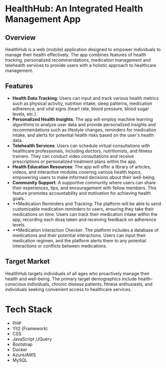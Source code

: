 
# HealthHub: An Integrated Health Management App

## Overview

HealthHub is a web (mobile) application designed to empower individuals to manage their health effectively. The app combines features of health tracking, personalized recommendations, medication management and telehealth services to provide users with a holistic approach to healthcare management.

## Features

- **Health Data Tracking**: Users can input and track various health metrics such as physical activity, nutrition intake, sleep patterns, medication adherence, and vital signs (heart rate, blood pressure, blood sugar levels, etc.).
- **Personalized Health Insights**: The app will employ machine learning algorithms to analyze user data and provide personalized insights and recommendations such as lifestyle changes, reminders for medication intake, and alerts for potential health risks based on the user's health data.
- **Telehealth Services**: Users can schedule virtual consultations with healthcare professionals, including doctors, nutritionists, and fitness trainers. They can conduct video consultations and receive prescriptions or personalized treatment plans within the app.
- **Health Education Resources**: The app will offer a library of articles, videos, and interactive modules covering various health topics, empowering users to make informed decisions about their well-being.
- **Community Support**: A supportive community where users can share their experiences, tips, and encouragement with fellow members. This feature promotes accountability and motivation for achieving health goals.
- **Medication Reminders and Tracking: The platform will be able to send customizable medication reminders to users, ensuring they take their medications on time. Users can track their medication intake within the app, recording each dose taken and receiving feedback on adherence levels.
- **Medication Interaction Checker: The platform includes a database of medications and their potential interactions. Users can input their medication regimen, and the platform alerts them to any potential interactions or conflicts between medications.

## Target Market

HealthHub targets individuals of all ages who proactively manage their health and well-being. The primary target demographics include health-conscious individuals, chronic disease patients, fitness enthusiasts, and individuals seeking convenient access to healthcare services.


# Tech Stack

- PHP	
- YII2 (Framework)
- CSS
- JavaScript /JQuery
- Bootstrap
- Docker
- Azure/AWS
- MySQL
